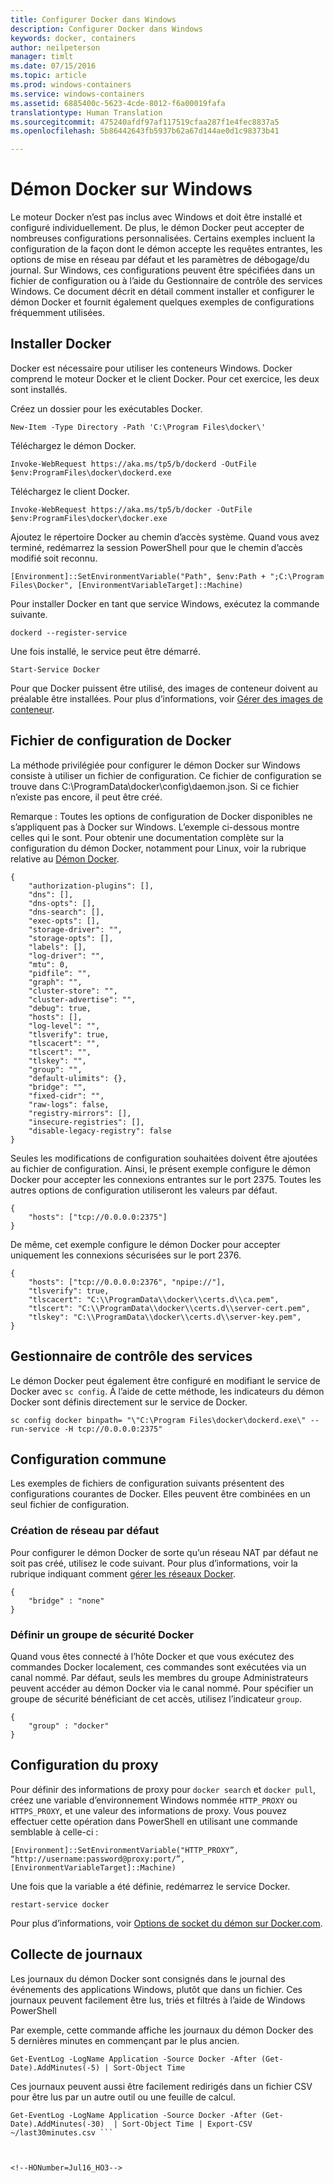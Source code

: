 ```yaml
---
title: Configurer Docker dans Windows
description: Configurer Docker dans Windows
keywords: docker, containers
author: neilpeterson
manager: timlt
ms.date: 07/15/2016
ms.topic: article
ms.prod: windows-containers
ms.service: windows-containers
ms.assetid: 6885400c-5623-4cde-8012-f6a00019fafa
translationtype: Human Translation
ms.sourcegitcommit: 475240afdf97af117519cfaa287f1e4fec8837a5
ms.openlocfilehash: 5b86442643fb5937b62a67d144ae0d1c98373b41

---
```


# Démon Docker sur Windows

Le moteur Docker n’est pas inclus avec Windows et doit être installé et configuré individuellement. De plus, le démon Docker peut accepter de nombreuses configurations personnalisées. Certains exemples incluent la configuration de la façon dont le démon accepte les requêtes entrantes, les options de mise en réseau par défaut et les paramètres de débogage/du journal. Sur Windows, ces configurations peuvent être spécifiées dans un fichier de configuration ou à l’aide du Gestionnaire de contrôle des services Windows. Ce document décrit en détail comment installer et configurer le démon Docker et fournit également quelques exemples de configurations fréquemment utilisées.

## Installer Docker

Docker est nécessaire pour utiliser les conteneurs Windows. Docker comprend le moteur Docker et le client Docker. Pour cet exercice, les deux sont installés.

Créez un dossier pour les exécutables Docker.

```none
New-Item -Type Directory -Path 'C:\Program Files\docker\'
```

Téléchargez le démon Docker.

```none
Invoke-WebRequest https://aka.ms/tp5/b/dockerd -OutFile $env:ProgramFiles\docker\dockerd.exe
```

Téléchargez le client Docker.

```none
Invoke-WebRequest https://aka.ms/tp5/b/docker -OutFile $env:ProgramFiles\docker\docker.exe
```

Ajoutez le répertoire Docker au chemin d’accès système. Quand vous avez terminé, redémarrez la session PowerShell pour que le chemin d’accès modifié soit reconnu.

```none
[Environment]::SetEnvironmentVariable("Path", $env:Path + ";C:\Program Files\Docker", [EnvironmentVariableTarget]::Machine)
```

Pour installer Docker en tant que service Windows, exécutez la commande suivante.

```none
dockerd --register-service
```

Une fois installé, le service peut être démarré.

```none
Start-Service Docker
```

Pour que Docker puissent être utilisé, des images de conteneur doivent au préalable être installées. Pour plus d’informations, voir [Gérer des images de conteneur](../management/manage_images.md).

## Fichier de configuration de Docker

La méthode privilégiée pour configurer le démon Docker sur Windows consiste à utiliser un fichier de configuration. Ce fichier de configuration se trouve dans C:\ProgramData\docker\config\daemon.json. Si ce fichier n’existe pas encore, il peut être créé.

Remarque : Toutes les options de configuration de Docker disponibles ne s’appliquent pas à Docker sur Windows. L’exemple ci-dessous montre celles qui le sont. Pour obtenir une documentation complète sur la configuration du démon Docker, notamment pour Linux, voir la rubrique relative au [Démon Docker]( https://docs.docker.com/v1.10/engine/reference/commandline/daemon/).

```none
{
    "authorization-plugins": [],
    "dns": [],
    "dns-opts": [],
    "dns-search": [],
    "exec-opts": [],
    "storage-driver": "",
    "storage-opts": [],
    "labels": [],
    "log-driver": "", 
    "mtu": 0,
    "pidfile": "",
    "graph": "",
    "cluster-store": "",
    "cluster-advertise": "",
    "debug": true,
    "hosts": [],
    "log-level": "",
    "tlsverify": true,
    "tlscacert": "",
    "tlscert": "",
    "tlskey": "",
    "group": "",
    "default-ulimits": {},
    "bridge": "",
    "fixed-cidr": "",
    "raw-logs": false,
    "registry-mirrors": [],
    "insecure-registries": [],
    "disable-legacy-registry": false
}
```

Seules les modifications de configuration souhaitées doivent être ajoutées au fichier de configuration. Ainsi, le présent exemple configure le démon Docker pour accepter les connexions entrantes sur le port 2375. Toutes les autres options de configuration utiliseront les valeurs par défaut.

```none
{
    "hosts": ["tcp://0.0.0.0:2375"]
}
```

De même, cet exemple configure le démon Docker pour accepter uniquement les connexions sécurisées sur le port 2376.

```none
{
    "hosts": ["tcp://0.0.0.0:2376", "npipe://"],
    "tlsverify": true,
    "tlscacert": "C:\\ProgramData\\docker\\certs.d\\ca.pem",
    "tlscert": "C:\\ProgramData\\docker\\certs.d\\server-cert.pem",
    "tlskey": "C:\\ProgramData\\docker\\certs.d\\server-key.pem",
}
```

## Gestionnaire de contrôle des services

Le démon Docker peut également être configuré en modifiant le service de Docker avec `sc config`. À l’aide de cette méthode, les indicateurs du démon Docker sont définis directement sur le service de Docker.


```none
sc config docker binpath= "\"C:\Program Files\docker\dockerd.exe\" --run-service -H tcp://0.0.0.0:2375"
```

## Configuration commune

Les exemples de fichiers de configuration suivants présentent des configurations courantes de Docker. Elles peuvent être combinées en un seul fichier de configuration.

### Création de réseau par défaut 

Pour configurer le démon Docker de sorte qu’un réseau NAT par défaut ne soit pas créé, utilisez le code suivant. Pour plus d’informations, voir la rubrique indiquant comment [gérer les réseaux Docker](../management/container_networking.md).

```none
{
    "bridge" : "none"
}
```

### Définir un groupe de sécurité Docker

Quand vous êtes connecté à l’hôte Docker et que vous exécutez des commandes Docker localement, ces commandes sont exécutées via un canal nommé. Par défaut, seuls les membres du groupe Administrateurs peuvent accéder au démon Docker via le canal nommé. Pour spécifier un groupe de sécurité bénéficiant de cet accès, utilisez l’indicateur `group`.

```none
{
    "group" : "docker"
}
```

## Configuration du proxy

Pour définir des informations de proxy pour `docker search` et `docker pull`, créez une variable d’environnement Windows nommée `HTTP_PROXY` ou `HTTPS_PROXY`, et une valeur des informations de proxy. Vous pouvez effectuer cette opération dans PowerShell en utilisant une commande semblable à celle-ci :

```none
[Environment]::SetEnvironmentVariable("HTTP_PROXY”, “http://username:password@proxy:port/”, [EnvironmentVariableTarget]::Machine)
```

Une fois que la variable a été définie, redémarrez le service Docker.

```none
restart-service docker
```

Pour plus d’informations, voir [Options de socket du démon sur Docker.com](https://docs.docker.com/v1.10/engine/reference/commandline/daemon/#daemon-socket-option).

## Collecte de journaux
Les journaux du démon Docker sont consignés dans le journal des événements des applications Windows, plutôt que dans un fichier. Ces journaux peuvent facilement être lus, triés et filtrés à l’aide de Windows PowerShell

Par exemple, cette commande affiche les journaux du démon Docker des 5 dernières minutes en commençant par le plus ancien.
```
Get-EventLog -LogName Application -Source Docker -After (Get-Date).AddMinutes(-5) | Sort-Object Time 
```

Ces journaux peuvent aussi être facilement redirigés dans un fichier CSV pour être lus par un autre outil ou une feuille de calcul.
```
Get-EventLog -LogName Application -Source Docker -After (Get-Date).AddMinutes(-30)  | Sort-Object Time | Export-CSV ~/last30minutes.csv ```



<!--HONumber=Jul16_HO3-->


